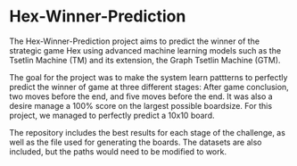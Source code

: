 # Hex-Winner-Prediction

The Hex-Winner-Prediction project aims to predict the winner of the strategic game Hex using advanced machine learning models such as the Tsetlin Machine (TM) and its extension, the Graph Tsetlin Machine (GTM).

The goal for the project was to make the system learn pattterns to perfectly predict the winner of game at three different stages: After game conclusion, two moves before the end, and five moves before the end. It was also a desire manage a 100% score on the largest possible boardsize. For this project, we managed to perfectly predict a 10x10 board.

The repository includes the best results for each stage of the challenge, as well as the file used for generating the boards. The datasets are also included, but the paths would need to be modified to work.
